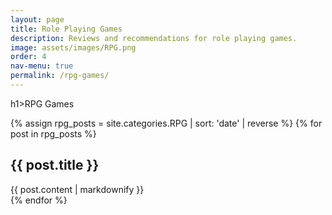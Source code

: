 ```yaml
---
layout: page
title: Role Playing Games
description: Reviews and recommendations for role playing games.
image: assets/images/RPG.png
order: 4
nav-menu: true
permalink: /rpg-games/
---
```


h1>RPG Games</h1>

{% assign rpg_posts = site.categories.RPG | sort: 'date' | reverse %}
{% for post in rpg_posts %}
<article class="rpg-post">
  <h2>{{ post.title }}</h2>
  {{ post.content | markdownify }}
</article>
{% endfor %}

